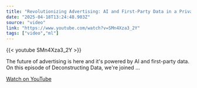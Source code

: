 ```yaml
---
title: "Revolutionizing Advertising: AI and First-Party Data in a Privacy-First World"
date: "2025-04-18T13:24:48.903Z"
source: "video"
link: "https://www.youtube.com/watch?v=SMn4Xza3_2Y"
tags: ["video","ml"]
---
```


{{< youtube SMn4Xza3_2Y >}}

The future of advertising is here and it's powered by AI and first-party data. On this episode of Deconstructing Data, we're joined ...

[Watch on YouTube](https://www.youtube.com/watch?v=SMn4Xza3_2Y)
